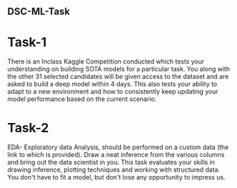 ## DSC-ML-Task

# Task-1
There is an Inclass Kaggle Competition conducted which tests your understanding on building SOTA models for a particular task. You along with the other 31 selected candidates will be given access to the dataset and are asked to build a deep model within 4 days. This also tests your ability to adapt to a new environment and how to consistently keep updating your model performance based on the current scenario.
# Task-2
EDA- Exploratory data Analysis, should be performed on a custom data (the link to which is provided). Draw a neat inference from the various columns and bring out the data scientist in you. This task evaluates your skills in drawing inference, plotting techniques and working with structured data. You don't have to fit a model, but don't lose any opportunity to impress us.